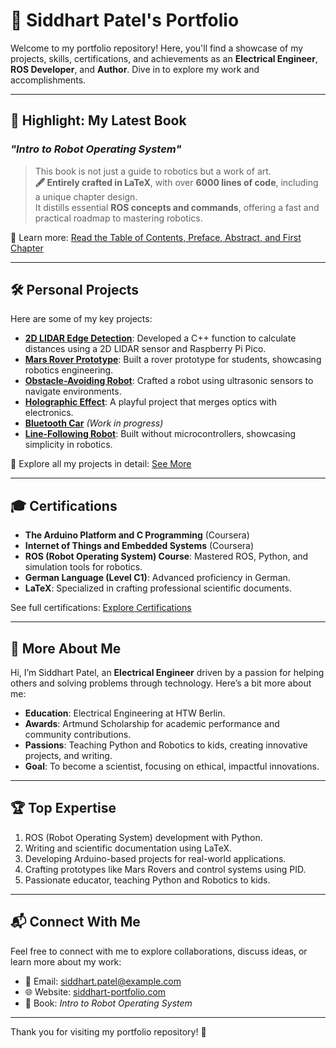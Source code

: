 # 🌟 Siddhart Patel's Portfolio

Welcome to my portfolio repository! Here, you'll find a showcase of my projects, skills, certifications, and achievements as an **Electrical Engineer**, **ROS Developer**, and **Author**. Dive in to explore my work and accomplishments.

---

## 📖 **Highlight: My Latest Book**
### *"Intro to Robot Operating System"*

> This book is not just a guide to robotics but a work of art.  
> **🖋️ Entirely crafted in LaTeX**, with over **6000 lines of code**, including a unique chapter design.  
> It distills essential **ROS concepts and commands**, offering a fast and practical roadmap to mastering robotics.

📘 Learn more: [Read the Table of Contents, Preface, Abstract, and First Chapter](#)

---

## 🛠️ **Personal Projects**

Here are some of my key projects:

- **[2D LIDAR Edge Detection](#)**: Developed a C++ function to calculate distances using a 2D LIDAR sensor and Raspberry Pi Pico.  
- **[Mars Rover Prototype](#)**: Built a rover prototype for students, showcasing robotics engineering.  
- **[Obstacle-Avoiding Robot](#)**: Crafted a robot using ultrasonic sensors to navigate environments.  
- **[Holographic Effect](#)**: A playful project that merges optics with electronics.  
- **[Bluetooth Car](#)** *(Work in progress)*  
- **[Line-Following Robot](#)**: Built without microcontrollers, showcasing simplicity in robotics.

🌟 Explore all my projects in detail: [See More](#)

---

## 🎓 **Certifications**

- **The Arduino Platform and C Programming** (Coursera)  
- **Internet of Things and Embedded Systems** (Coursera)  
- **ROS (Robot Operating System) Course**: Mastered ROS, Python, and simulation tools for robotics.  
- **German Language (Level C1)**: Advanced proficiency in German.  
- **LaTeX**: Specialized in crafting professional scientific documents.

See full certifications: [Explore Certifications](#)

---

## 🌟 **More About Me**

Hi, I’m Siddhart Patel, an **Electrical Engineer** driven by a passion for helping others and solving problems through technology. Here’s a bit more about me:

- **Education**: Electrical Engineering at HTW Berlin.  
- **Awards**: Artmund Scholarship for academic performance and community contributions.  
- **Passions**: Teaching Python and Robotics to kids, creating innovative projects, and writing.  
- **Goal**: To become a scientist, focusing on ethical, impactful innovations.

---

## 🏆 **Top Expertise**

1. ROS (Robot Operating System) development with Python.  
2. Writing and scientific documentation using LaTeX.  
3. Developing Arduino-based projects for real-world applications.  
4. Crafting prototypes like Mars Rovers and control systems using PID.  
5. Passionate educator, teaching Python and Robotics to kids.

---

## 📬 **Connect With Me**

Feel free to connect with me to explore collaborations, discuss ideas, or learn more about my work:

- 📧 Email: siddhart.patel@example.com  
- 🌐 Website: [siddhart-portfolio.com](#)  
- 📘 Book: *Intro to Robot Operating System*

---

Thank you for visiting my portfolio repository! 🚀
